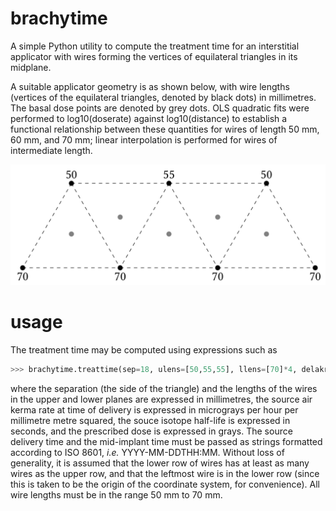 # brachytime

A simple Python utility to compute the treatment time for an interstitial applicator with wires forming the vertices of equilateral triangles in its midplane.

A suitable applicator geometry is as shown below, with wire lengths (vertices of the equilateral triangles, denoted by black dots) in millimetres. The basal dose points are denoted by grey dots. OLS quadratic fits were performed to log10(doserate) against log10(distance) to establish a functional relationship between these quantities for wires of length 50 mm, 60 mm, and 70 mm; linear interpolation is performed for wires of intermediate length.

![](diagram.png)

# usage

The treatment time may be computed using expressions such as

```Python
>>> brachytime.treattime(sep=18, ulens=[50,55,55], llens=[70]*4, delakr=0.494, deltime='2000-11-17T12:00', midtime='2000-11-22T18:40', halflife=6379000, presc=20)
```
where the separation (the side of the triangle) and the lengths of the wires in the upper and lower planes are expressed in millimetres, the source air kerma rate at time of delivery is expressed in micrograys per hour per millimetre metre squared, the souce isotope half-life is expressed in seconds, and the prescribed dose is expressed in grays. The source delivery time and the mid-implant time must be passed as strings formatted according to ISO 8601, *i.e.* YYYY-MM-DDTHH:MM. Without loss of generality, it is assumed that the lower row of wires has at least as many wires as the upper row, and that the leftmost wire is in the lower row (since this is taken to be the origin of the coordinate system, for convenience). All wire lengths must be in the range 50 mm to 70 mm.
